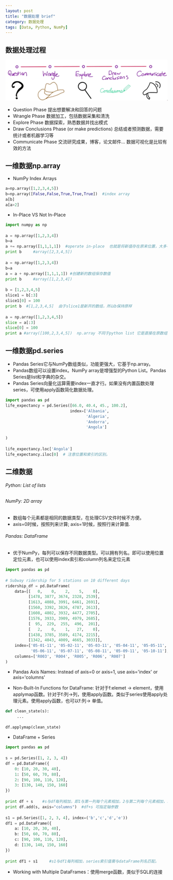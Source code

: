 ```yaml
---
layout: post
title: "数据处理 brief"
category: 数据处理
tags: [Data, Python, NumPy]
---
```


数据处理过程
-----------------
![Alt text](https://raw.githubusercontent.com/wangjiangyong/wangjiangyong.github.io/master/images/dp1.png)

+ Question Phase 提出想要解决和回答的问题
+ Wrangle Phase 数据加工，包括数据采集和清洗
+ Explore Phase 数据探索，熟悉数据并找出模式
+ Draw Conclusions Phase (or make predictions) 总结或者预测数据，需要统计或者机器学习等
+ Communicate Phase 交流研究成果，博客，论文邮件... 数据可视化是比较有效的方法


一维数据np.array
-------------
+ NumPy Index Arrays

```Python
a=np.array([1,2,3,4,5])
b=np.array([False,False,True,True,True])  #index array
a[b]
a[a>2]
```
+ In-Place VS Not In-Place

```python
import numpy as np

a = np.array([1,2,3,4])
b=a
a += np.array([1,1,1,1])  #operate in-place  也就是将新值存在原来位置，大多不是operate in-place
print b     #array([2,3,4,5])

a = np.array([1,2,3,4])
b=a
a = a + np.array([1,1,1,1]) #创建新的数组保存数值
print b     #array([1,2,3,4])

b = [1,2,3,4,5]
slice1 = b[:3]
slice1[0] = 100
print b  #[1,2,3,4,5]  由于slice1是新开的数组，所以b保持原样

a = np.array([1,2,3,4,5])
slice = a[:3]
slice[0] = 100
print a #array([100,2,3,4,5])  np.array 不同于python list 它是直接在原数组操作，提高效率。切片时候多留意

```

一维数据pd.series
-----------
+ Pandas Series它与NumPy数组类似，功能更强大，它基于np.array。
+ Pandas数组可以设置index。NumPy array是增强型的Python List。Pandas Series是list和字典的杂交。
+ Pandas Series向量化运算需要index一直才行。如果没有内置函数处理series，可使用apply函数简化数据处理。

```Python
import pandas as pd
life_expectancy = pd.Series([66.0, 40.4, 45., 100.2],
                            index=['Albania',
                                   'Algeria',
                                   'Andorra',
                                   'Angola']

)

life_expectancy.loc['Angola']
life_expectancy.iloc[0]  # 注意位置和索引的区别。

```



二维数据
--------------
###### Python: List of lists
###### NumPy: 2D array
+ 数组每个元素都是相同的数据类型，在处理CSV文件时候不方便。
+ axis=0时候，按照列来计算; axis=1时候，按照行来计算值.

###### Pandas: DataFrame
+ 优于NumPy，每列可以保存不同数据类型。可以拥有列名。即可以使用位置定位元素，也可以使用index索引和column列名来定位元素

```python
import pandas as pd

# Subway ridership for 5 stations on 10 different days
ridership_df = pd.DataFrame(
    data=[[   0,    0,    2,    5,    0],
          [1478, 3877, 3674, 2328, 2539],
          [1613, 4088, 3991, 6461, 2691],
          [1560, 3392, 3826, 4787, 2613],
          [1608, 4802, 3932, 4477, 2705],
          [1576, 3933, 3909, 4979, 2685],
          [  95,  229,  255,  496,  201],
          [   2,    0,    1,   27,    0],
          [1438, 3785, 3589, 4174, 2215],
          [1342, 4043, 4009, 4665, 3033]],
    index=['05-01-11', '05-02-11', '05-03-11', '05-04-11', '05-05-11',
           '05-06-11', '05-07-11', '05-08-11', '05-09-11', '05-10-11'],
    columns=['R003', 'R004', 'R005', 'R006', 'R007']
)

```

+ Pandas Axis Names:
Instead of axis=0 or axis=1, use axis='index' or axis='columns'

+ Non-Built-In Functions for DataFrame: 针对于f:elemet -> element，使用applymap函数。针对于f:列->列，使用apply函数。类似于series使用apply处理元素。使用apply函数，也可以f:列-> 单值。

```python
def clean_state(s):
     ...

df.applymap(clean_state)

```

+ DataFrame + Series

```python
import pandas as pd

s = pd.Series([1, 2, 3, 4])
df = pd.DataFrame({
    0: [10, 20, 30, 40],
    1: [50, 60, 70, 80],
    2: [90, 100, 110, 120],
    3: [130, 140, 150, 160]
})

print df + s    #s与df每列相加，即1与第一列每个元素相加，2与第二列每个元素相加，以此类推。
print df.add(s, axis="columns")  #df+s 可指定轴参数

s1 = pd.Series([1, 2, 3, 4], index=('b','c','d','e'))
df1 = pd.DataFrame({
    a: [10, 20, 30, 40],
    b: [50, 60, 70, 80],
    c: [90, 100, 110, 120],
    d: [130, 140, 150, 160]
})

print df1 + s1     #s1与df1每列相加，series索引值需与dataFrame列名匹配。

```

+ Working with Multiple DataFrames：使用merge函数，类似于SQL的连接
